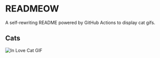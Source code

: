 # READMEOW

A self-rewriting README powered by GitHub Actions to display cat gifs.

## Cats

![In Love Cat GIF](https://media0.giphy.com/media/MDJ9IbxxvDUQM/200.gif?cid=9acd02davsruoivkmp1mu7g9hu8gysqhli2f0uvy0eeup5j8&ep=v1_gifs_search&rid=200.gif&ct=g)
